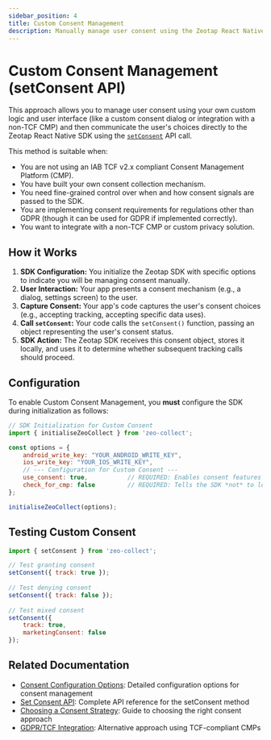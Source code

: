 ```yaml
---
sidebar_position: 4
title: Custom Consent Management
description: Manually manage user consent using the Zeotap React Native SDK's setConsent API when not using a TCFv2 CMP.
---
```


# Custom Consent Management (setConsent API)

This approach allows you to manage user consent using your own custom logic and user interface (like a custom consent dialog or integration with a non-TCF CMP) and then communicate the user's choices directly to the Zeotap React Native SDK using the [`setConsent`](../APIReference/setConsent) API call.

This method is suitable when:

*   You are not using an IAB TCF v2.x compliant Consent Management Platform (CMP).
*   You have built your own consent collection mechanism.
*   You need fine-grained control over when and how consent signals are passed to the SDK.
*   You are implementing consent requirements for regulations other than GDPR (though it can be used for GDPR if implemented correctly).
*   You want to integrate with a non-TCF CMP or custom privacy solution.

## How it Works

1.  **SDK Configuration:** You initialize the Zeotap SDK with specific options to indicate you will be managing consent manually.
2.  **User Interaction:** Your app presents a consent mechanism (e.g., a dialog, settings screen) to the user.
3.  **Capture Consent:** Your app's code captures the user's consent choices (e.g., accepting tracking, accepting specific data uses).
4.  **Call `setConsent`:** Your code calls the `setConsent()` function, passing an object representing the user's consent status.
5.  **SDK Action:** The Zeotap SDK receives this consent object, stores it locally, and uses it to determine whether subsequent tracking calls should proceed.

## Configuration

To enable Custom Consent Management, you **must** configure the SDK during initialization as follows:

```javascript
// SDK Initialization for Custom Consent
import { initialiseZeoCollect } from 'zeo-collect';

const options = {
    android_write_key: "YOUR_ANDROID_WRITE_KEY",
    ios_write_key: "YOUR_IOS_WRITE_KEY",
    // --- Configuration for Custom Consent ---
    use_consent: true,           // REQUIRED: Enables consent features
    check_for_cmp: false         // REQUIRED: Tells the SDK *not* to look for TCF CMP data
};

initialiseZeoCollect(options);
```

## Testing Custom Consent

```javascript
import { setConsent } from 'zeo-collect';

// Test granting consent
setConsent({ track: true });
        
// Test denying consent
setConsent({ track: false });
        
// Test mixed consent
setConsent({
    track: true,
    marketingConsent: false
});
```

## Related Documentation

- [Consent Configuration Options](../Configurations/consentOptions): Detailed configuration options for consent management
- [Set Consent API](../APIReference/setConsent): Complete API reference for the setConsent method
- [Choosing a Consent Strategy](./consentStrategy): Guide to choosing the right consent approach
- [GDPR/TCF Integration](./gdpr): Alternative approach using TCF-compliant CMPs